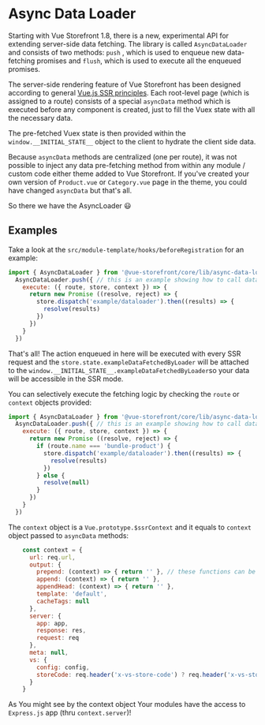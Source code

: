 # Async Data Loader

Starting with Vue Storefront 1.8, there is a new, experimental API for extending server-side data fetching. The library is called `AsyncDataLoader` and consists of two methods: `push` , which is used to enqueue new data-fetching promises and `flush`, which is used to execute all the enqueued promises.

The server-side rendering feature of Vue Storefront has been designed according to general [Vue.js SSR principles](https://vuejs.org/v2/guide/ssr.html). Each root-level page (which is assigned to a route) consists of a special `asyncData` method which is executed before any component is created, just to fill the Vuex state with all the necessary data.

The pre-fetched Vuex state is then provided within the `window.__INITIAL_STATE__` object to the client to hydrate the client side data.

Because `asyncData` methods are centralized (one per route), it was not possible to inject any data pre-fetching method from within any module / custom code either theme added to Vue Storefront. If you've created your own version of `Product.vue` or `Category.vue` page in the theme, you could have changed `asyncData` but that's all.

So there we have the AsyncLoader 😃

## Examples

Take a look at the `src/module-template/hooks/beforeRegistration` for an example:

```js
import { AsyncDataLoader } from '@vue-storefront/core/lib/async-data-loader'
  AsyncDataLoader.push({ // this is an example showing how to call data loader from another module
    execute: ({ route, store, context }) => {
      return new Promise ((resolve, reject) => {
        store.dispatch('example/dataloader').then((results) => {
          resolve(results)
        })
      })
    }
  })
```

That's all! The action enqueued in here will be executed with every SSR request and the `store.state.exampleDataFetchedByLoader` will be attached to the `window.__INITIAL_STATE__.exampleDataFetchedByLoader`so your data will be accessible in the SSR mode.

You can selectively execute the fetching logic by checking the `route` or `context` objects provided:

```js
import { AsyncDataLoader } from '@vue-storefront/core/lib/async-data-loader'
  AsyncDataLoader.push({ // this is an example showing how to call data loader from another module
    execute: ({ route, store, context }) => {
      return new Promise ((resolve, reject) => {
        if (route.name === 'bundle-product') {
          store.dispatch('example/dataloader').then((results) => {
            resolve(results)
          })
        } else {
          resolve(null)
        }
      })
    }
  })
```

The `context` object is a `Vue.prototype.$ssrContext` and it equals to `context` object passed to `asyncData` methods:

```js
    const context = {
      url: req.url,
      output: {
        prepend: (context) => { return '' }, // these functions can be replaced in the Vue components to append or prepend some content AFTER all other things are rendered. So in this function You may call: output.prepend() { return context.renderStyles() } to attach styles
        append: (context) => { return '' },
        appendHead: (context) => { return '' },
        template: 'default',
        cacheTags: null
      },
      server: {
        app: app,
        response: res,
        request: req
      },
      meta: null,
      vs: {
        config: config,
        storeCode: req.header('x-vs-store-code') ? req.header('x-vs-store-code') : process.env.STORE_CODE
      }
    }
  ```

  As You might see by the context object Your modules have the access to `Express.js` app (thru `context.server`)!
